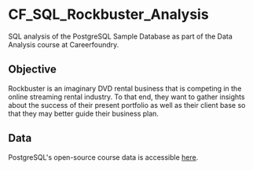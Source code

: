 # CF_SQL_Rockbuster_Analysis

SQL analysis of the PostgreSQL Sample Database as part of the Data Analysis course at Careerfoundry.

## Objective
Rockbuster is an imaginary DVD rental business that is competing in the online streaming rental industry. To that end, they want to gather insights about the success of their present portfolio as well as their client base so that they may better guide their business plan.

## Data
PostgreSQL's open-source course data is accessible [here](https://www.postgresqltutorial.com/wp-content/uploads/2019/05/dvdrental.zip).
